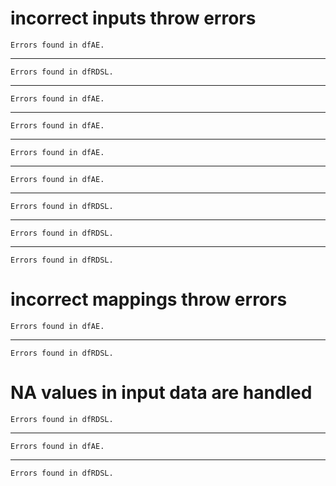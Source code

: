 # incorrect inputs throw errors

    Errors found in dfAE.

---

    Errors found in dfRDSL.

---

    Errors found in dfAE.

---

    Errors found in dfAE.

---

    Errors found in dfAE.

---

    Errors found in dfAE.

---

    Errors found in dfRDSL.

---

    Errors found in dfRDSL.

---

    Errors found in dfRDSL.

# incorrect mappings throw errors

    Errors found in dfAE.

---

    Errors found in dfRDSL.

# NA values in input data are handled

    Errors found in dfRDSL.

---

    Errors found in dfAE.

---

    Errors found in dfRDSL.

